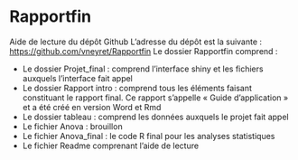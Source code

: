 # Rapportfin
Aide de lecture du dépôt Github
L’adresse du dépôt est la suivante : https://github.com/vneyret/Rapportfin
Le dossier Rapportfin comprend :
-	Le dossier Projet_final : comprend l’interface shiny et les fichiers auxquels l’interface fait appel
-	Le dossier Rapport intro : comprend tous les éléments faisant constituant le rapport final. Ce rapport s’appelle « Guide d’application » et a été créé en version Word et Rmd
-	Le dossier tableau : comprend les données auxquels le projet fait appel
-	Le fichier Anova : brouillon
-	Le fichier Anova_final : le code R final pour les analyses statistiques
-	Le fichier Readme comprenant l’aide de lecture
